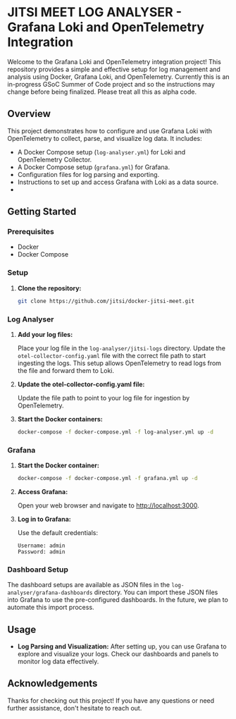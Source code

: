 # JITSI MEET LOG ANALYSER - Grafana Loki and OpenTelemetry Integration

Welcome to the Grafana Loki and OpenTelemetry integration project! This repository provides a simple and effective setup for log management and analysis using Docker, Grafana Loki, and OpenTelemetry.
Currently this is an in-progress GSoC Summer of Code project and so the instructions may change before being finalized.  Please treat all this as alpha code.

## Overview

This project demonstrates how to configure and use Grafana Loki with OpenTelemetry to collect, parse, and visualize log data. It includes:

- A Docker Compose setup (`log-analyser.yml`) for Loki and OpenTelemetry Collector.
- A Docker Compose setup (`grafana.yml`) for Grafana.
- Configuration files for log parsing and exporting.
- Instructions to set up and access Grafana with Loki as a data source.
- 
## Getting Started

### Prerequisites

- Docker
- Docker Compose

### Setup

1. **Clone the repository:**

    ```bash
    git clone https://github.com/jitsi/docker-jitsi-meet.git
    ```

### Log Analyser

1. **Add your log files:**

   Place your log file in the `log-analyser/jitsi-logs` directory. Update the `otel-collector-config.yaml` file with the correct file path to start ingesting the logs. This setup allows OpenTelemetry to read logs from the file and forward them to Loki.

2. **Update the otel-collector-config.yaml file:**

   Update the file path to point to your log file for ingestion by OpenTelemetry.

3. **Start the Docker containers:**

   ```bash
   docker-compose -f docker-compose.yml -f log-analyser.yml up -d
    ```

### Grafana

1. **Start the Docker container:**

   ```bash
   docker-compose -f docker-compose.yml -f grafana.yml up -d
    ```

2. **Access Grafana:**

   Open your web browser and navigate to [http://localhost:3000](http://localhost:3000).

3. **Log in to Grafana:**

   Use the default credentials:

    ```
    Username: admin
    Password: admin
    ```

### Dashboard Setup

The dashboard setups are available as JSON files in the `log-analyser/grafana-dashboards` directory. You can import these JSON files into Grafana to use the pre-configured dashboards. In the future, we plan to automate this import process.


## Usage

- **Log Parsing and Visualization:** After setting up, you can use Grafana to explore and visualize your logs. Check our dashboards and panels to monitor log data effectively.


## Acknowledgements

Thanks for checking out this project! If you have any questions or need further assistance, don't hesitate to reach out.
